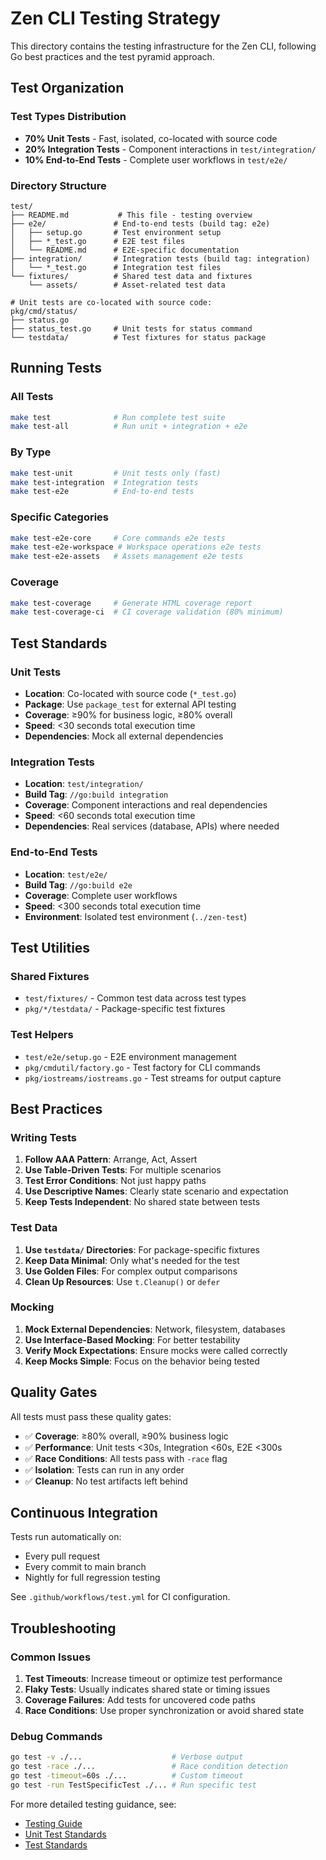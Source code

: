 # Zen CLI Testing Strategy

This directory contains the testing infrastructure for the Zen CLI, following Go best practices and the test pyramid approach.

## Test Organization

### Test Types Distribution
- **70% Unit Tests** - Fast, isolated, co-located with source code
- **20% Integration Tests** - Component interactions in `test/integration/`
- **10% End-to-End Tests** - Complete user workflows in `test/e2e/`

### Directory Structure

```
test/
├── README.md           # This file - testing overview
├── e2e/               # End-to-end tests (build tag: e2e)
│   ├── setup.go       # Test environment setup
│   ├── *_test.go      # E2E test files
│   └── README.md      # E2E-specific documentation
├── integration/       # Integration tests (build tag: integration)
│   └── *_test.go      # Integration test files
└── fixtures/          # Shared test data and fixtures
    └── assets/        # Asset-related test data

# Unit tests are co-located with source code:
pkg/cmd/status/
├── status.go
├── status_test.go     # Unit tests for status command
└── testdata/          # Test fixtures for status package
```

## Running Tests

### All Tests
```bash
make test              # Run complete test suite
make test-all          # Run unit + integration + e2e
```

### By Type
```bash
make test-unit         # Unit tests only (fast)
make test-integration  # Integration tests
make test-e2e          # End-to-end tests
```

### Specific Categories
```bash
make test-e2e-core     # Core commands e2e tests
make test-e2e-workspace # Workspace operations e2e tests
make test-e2e-assets   # Assets management e2e tests
```

### Coverage
```bash
make test-coverage     # Generate HTML coverage report
make test-coverage-ci  # CI coverage validation (80% minimum)
```

## Test Standards

### Unit Tests
- **Location**: Co-located with source code (`*_test.go`)
- **Package**: Use `package_test` for external API testing
- **Coverage**: ≥90% for business logic, ≥80% overall
- **Speed**: <30 seconds total execution time
- **Dependencies**: Mock all external dependencies

### Integration Tests
- **Location**: `test/integration/`
- **Build Tag**: `//go:build integration`
- **Coverage**: Component interactions and real dependencies
- **Speed**: <60 seconds total execution time
- **Dependencies**: Real services (database, APIs) where needed

### End-to-End Tests
- **Location**: `test/e2e/`
- **Build Tag**: `//go:build e2e`
- **Coverage**: Complete user workflows
- **Speed**: <300 seconds total execution time
- **Environment**: Isolated test environment (`../zen-test`)

## Test Utilities

### Shared Fixtures
- `test/fixtures/` - Common test data across test types
- `pkg/*/testdata/` - Package-specific test fixtures

### Test Helpers
- `test/e2e/setup.go` - E2E environment management
- `pkg/cmdutil/factory.go` - Test factory for CLI commands
- `pkg/iostreams/iostreams.go` - Test streams for output capture

## Best Practices

### Writing Tests
1. **Follow AAA Pattern**: Arrange, Act, Assert
2. **Use Table-Driven Tests**: For multiple scenarios
3. **Test Error Conditions**: Not just happy paths
4. **Use Descriptive Names**: Clearly state scenario and expectation
5. **Keep Tests Independent**: No shared state between tests

### Test Data
1. **Use `testdata/` Directories**: For package-specific fixtures
2. **Keep Data Minimal**: Only what's needed for the test
3. **Use Golden Files**: For complex output comparisons
4. **Clean Up Resources**: Use `t.Cleanup()` or `defer`

### Mocking
1. **Mock External Dependencies**: Network, filesystem, databases
2. **Use Interface-Based Mocking**: For better testability
3. **Verify Mock Expectations**: Ensure mocks were called correctly
4. **Keep Mocks Simple**: Focus on the behavior being tested

## Quality Gates

All tests must pass these quality gates:

- ✅ **Coverage**: ≥80% overall, ≥90% business logic
- ✅ **Performance**: Unit tests <30s, Integration <60s, E2E <300s
- ✅ **Race Conditions**: All tests pass with `-race` flag
- ✅ **Isolation**: Tests can run in any order
- ✅ **Cleanup**: No test artifacts left behind

## Continuous Integration

Tests run automatically on:
- Every pull request
- Every commit to main branch
- Nightly for full regression testing

See `.github/workflows/test.yml` for CI configuration.

## Troubleshooting

### Common Issues
1. **Test Timeouts**: Increase timeout or optimize test performance
2. **Flaky Tests**: Usually indicates shared state or timing issues
3. **Coverage Failures**: Add tests for uncovered code paths
4. **Race Conditions**: Use proper synchronization or avoid shared state

### Debug Commands
```bash
go test -v ./...                    # Verbose output
go test -race ./...                 # Race condition detection
go test -timeout=60s ./...          # Custom timeout
go test -run TestSpecificTest ./... # Run specific test
```

For more detailed testing guidance, see:
- [Testing Guide](../docs/contributing/testing.md)
- [Unit Test Standards](../.cursor/rules/test-unit.mdc)
- [Test Standards](../.cursor/rules/test-standards.mdc)
